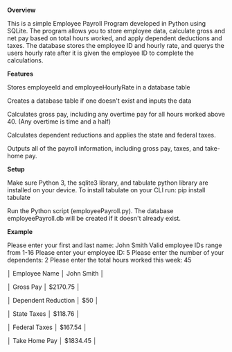 **Overview**


This is a simple Employee Payroll Program developed in Python using SQLite.
The program allows you to store employee data, calculate gross and net pay based on total hours worked, and apply dependent deductions and taxes.
The database stores the employee ID and hourly rate, and querys the users hourly rate after it is given the employee ID to complete the calculations.


**Features**

Stores employeeId and employeeHourlyRate in a database table

Creates a database table if one doesn't exist and inputs the data

Calculates gross pay, including any overtime pay for all hours worked above 40. (Any overtime is time and a half)

Calculates dependent reductions and applies the state and federal taxes.

Outputs all of the payroll information, including gross pay, taxes, and take-home pay.


**Setup**


Make sure Python 3, the sqlite3 library, and tabulate python library are installed on your device. To install tabulate on your CLI run: pip install tabulate

Run the Python script (employeePayroll.py). The database employeePayroll.db will be created if it doesn't already exist.


**Example**

Please enter your first and last name: John Smith
Valid employee IDs range from 1-16
Please enter your employee ID: 5
Please enter the number of your dependents: 2
Please enter the total hours worked this week: 45

│ Employee Name       │ John Smith   │

│ Gross Pay           │ $2170.75     │

│ Dependent Reduction │ $50          │

│ State Taxes         │ $118.76      │

│ Federal Taxes       │ $167.54      │

│ Take Home Pay       │ $1834.45     │


